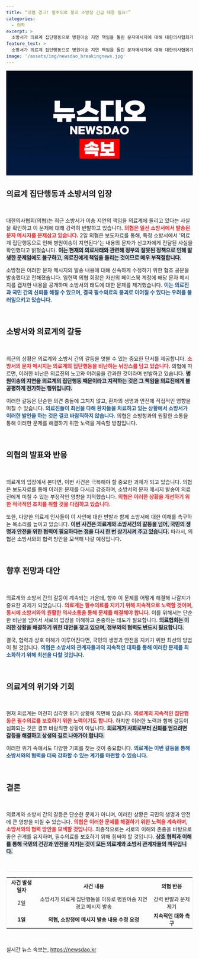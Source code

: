```yaml
---
title: “의협 경고! 필수의료 붕괴 소방청 긴급 대응 필요!”
categories:
  - 의학
excerpt: >
  소방서가 의료계 집단행동으로 병원이송 지연 책임을 돌린 문자메시지에 대해 대한의사협회가 강력 반발! 정부 정책의 책임 전가, 의료진과 국민 간 신뢰에 찬물 끼얹는 행태는 무엇? 클릭해 확인하세요!
feature_text: >
  소방서가 의료계 집단행동으로 병원이송 지연 책임을 돌린 문자메시지에 대해 대한의사협회가 강력 반발! 정부 정책의 책임 전가, 의료진과 국민 간 신뢰에 찬물 끼얹는 행태는 무엇? 클릭해 확인하세요!
image: '/assets/img/newsdao_breakingnews.jpg'
---
```


<p><img src="/assets/img/newsdao_breakingnews.jpg" alt="koreaapp 속보" /></p>

<h2 data-ke-size="size26">의료계 집단행동과 소방서의 입장</h2>

<p data-ke-size="size16">&nbsp;</p>

<p>대한의사협회(의협)는 최근 소방서가 이송 지연의 책임을 의료계에 돌리고 있다는 사실을 확인하고 이 문제에 대해 강력히 반발하고 있습니다. <b><span style="color: #ee2323;">의협은 일선 소방서에서 발송된 문자 메시지를 문제삼고 있습니다.</span></b> 2일 의협은 보도자료를 통해, 특정 소방서에서 '의료계 집단행동으로 인해 병원이송이 지연된다'는 내용의 문자가 신고자에게 전달된 사실을 확인했다고 밝혔습니다. <b><span style="background-color: #21538527;">이는 현재의 의료사태와 관련해 정부의 잘못된 정책으로 인해 발생한 문제임에도 불구하고, 의료진에게 책임을 돌리는 것이므로 매우 부적절합니다.</span></b></p>

<p>소방청은 이러한 문자 메시지의 발송 내용에 대해 신속하게 수정하기 위한 협조 공문을 발송했다고 전해졌습니다. 임현택 의협 회장은 자신의 페이스북 계정에 해당 문자 메시지를 캡처한 내용을 공개하며 소방서의 태도에 대한 문제를 제기했습니다. <b><span style="color: #1a5490;">이는 의료진과 국민 간의 신뢰를 해칠 수 있으며, 결국 필수의료의 붕괴로 이어질 수 있다는 우려를 불러일으키고 있습니다.</span></b></p>

<p data-ke-size="size16">&nbsp;</p>

<h2 data-ke-size="size26">소방서와 의료계의 갈등</h2>

<p data-ke-size="size16">&nbsp;</p>

<p>최근의 상황은 의료계와 소방서 간의 갈등을 엿볼 수 있는 중요한 단서를 제공합니다. <b><span style="color: #ee2323;">소방서의 문자 메시지는 의료계의 집단행동을 비난하는 뉘앙스를 담고 있습니다.</span></b> 의협에 따르면, 이러한 비난은 의료진의 노고와 어려움을 간과한 것이라며 반발하고 있습니다. <b><span style="background-color: #21538527;">병원이송의 지연을 의료계의 집단행동 때문이라고 지적하는 것은 그 책임을 의료진에게 불공평하게 전가하는 행위입니다.</span></b></p>

<p>이러한 갈등은 단순한 의견 충돌에 그치지 않고, 환자의 생명과 안전에 직접적인 영향을 미칠 수 있습니다. <b><span style="color: #1a5490;">의료진들이 최선을 다해 환자들을 치료하고 있는 상황에서 소방서가 이러한 발언을 하는 것은 결코 바람직하지 않습니다.</span></b> 의협은 소방청과의 원활한 소통을 통해 이러한 문제를 해결하기 위한 노력을 계속할 방침입니다.</p>

<p data-ke-size="size16">&nbsp;</p>

<h2 data-ke-size="size26">의협의 발표와 반응</h2>

<p data-ke-size="size16">&nbsp;</p>

<p>의료계의 입장에서 본다면, 이번 사건은 극복해야 할 중요한 과제가 되고 있습니다. 의협은 보도자료를 통해 이러한 문제를 다시금 강조하며, 소방서의 문자 메시지 발송이 의료진에게 미칠 수 있는 부정적인 영향을 지적했습니다. <b><span style="color: #ee2323;">의협은 이러한 상황을 개선하기 위한 적극적인 조치를 취할 것을 다짐하고 있습니다.</span></b></p>

<p>또한, 다양한 의료계 인사들이 이 사안에 대한 반발과 함께 소방서에 대한 이해를 촉구하는 목소리를 높이고 있습니다. <b><span style="background-color: #21538527;">이번 사건은 의료계와 소방서간의 갈등을 넘어, 국민의 생명과 안전을 위한 협력이 필요하다는 점을 다시 한 번 상기시켜 주고 있습니다.</span></b> 따라서, 의협은 소방서와의 협력 방안을 모색해 나갈 예정입니다.</p>

<p data-ke-size="size16">&nbsp;</p>

<h2 data-ke-size="size26">향후 전망과 대안</h2>

<p data-ke-size="size16">&nbsp;</p>

<p>의료계와 소방서 간의 갈등이 계속되는 가운데, 향후 이 문제를 어떻게 해결해 나갈지가 중요한 과제가 되었습니다. <b><span style="color: #ee2323;">의료계는 필수의료를 지키기 위해 지속적으로 노력할 것이며, 동시에 소방서와의 원활한 의사소통을 통해 문제를 해결해야 합니다.</span></b> 이를 위해서는 단순한 비난을 넘어서 서로의 입장을 이해하고 존중하는 태도가 필요합니다. <b><span style="background-color: #21538527;">의료협회는 이러한 상황을 해결하기 위한 대안을 찾고 있으며, 정부와의 협력도 반드시 필요합니다.</span></b></p>

<p>결국, 협력과 상호 이해가 이루어진다면, 국민의 생명과 안전을 지키기 위한 최선의 방법이 될 것입니다. <b><span style="color: #1a5490;">의협은 소방서와 관계자들과의 지속적인 대화를 통해 이러한 문제를 최소화하기 위해 최선을 다할 것입니다.</span></b></p>

<p data-ke-size="size16">&nbsp;</p>

<h2 data-ke-size="size26">의료계의 위기와 기회</h2>

<p data-ke-size="size16">&nbsp;</p>

<p>현재 의료계는 여전히 심각한 위기 상황에 직면해 있습니다. <b><span style="color: #ee2323;">의료계의 지속적인 집단행동은 필수의료를 보호하기 위한 노력이기도 합니다.</span></b> 하지만 이러한 노력과 함께 갈등이 심화되는 것은 결코 바람직한 상황이 아닙니다. <b><span style="background-color: #21538527;">의료계가 사회로부터 신뢰를 얻으려면 갈등을 해결하고 상생의 길로 나아가야 합니다.</span></b></p>

<p>이러한 위기 속에서도 다양한 기회를 찾는 것이 중요합니다. <b><span style="color: #1a5490;">의료계는 이번 갈등을 통해 소방서와의 협력을 더욱 강화할 수 있는 계기를 마련할 수 있습니다.</span></b></p>

<p data-ke-size="size16">&nbsp;</p>

<h2 data-ke-size="size26">결론</h2>

<p data-ke-size="size16">&nbsp;</p>

<p>의료계와 소방서 간의 갈등은 단순한 문제가 아니며, 이러한 상황은 국민의 생명과 안전에 큰 영향을 미칠 수 있습니다. <b><span style="color: #ee2323;">의협은 이러한 문제를 해결하기 위한 노력을 계속하며, 소방서와의 협력 방안을 모색할 것입니다.</span></b> 최종적으로는 서로의 이해와 존중을 바탕으로 좋은 관계를 유지하며, 필수의료를 보호하기 위해 힘써야 할 것입니다. <b><span style="background-color: #21538527;">상호 협력과 이해를 통해 국민의 건강과 안전을 지키는 것이 모든 의료계와 소방서 관계자들의 책무입니다.</span></b></p>

<p data-ke-size="size16">&nbsp;</p>

<hr style="height: 0px; border-bottom: 1px solid #eee;">

<table style="border-collapse: collapse; width: 100%; border: 1px solid #eee;">
    <tbody>
        <tr>
            <td style="text-align: center; height: 17px;"><b>사건 발생 일자</b></td>
            <td style="text-align: center; height: 17px;"><b>사건 내용</b></td>
            <td style="text-align: center; height: 17px;"><b>의협 반응</b></td>
        </tr>
        <tr>
            <td style="text-align: center; height: 17px;">2일</td>
            <td style="text-align: center; height: 17px;">소방서가 의료계 집단행동을 이유로 병원이송 지연 경고 메시지 발송</td>
            <td style="text-align: center; height: 17px;">강력 반발과 문제 제기</td>
        </tr>
        <tr>
            <td style="text-align: center; height: 17px;"><b>1일</b></td>
            <td style="text-align: center; height: 17px;"><b>의협, 소방청에 메시지 발송 내용 수정 요청</b></td>
            <td style="text-align: center; height: 17px;"><b>지속적인 대화 촉구</b></td>
        </tr>
    </tbody>
</table>

<p data-ke-size="size16">&nbsp;</p>
실시간 뉴스 속보는, <a href="https://newsdao.kr" rel="dofollow">https://newsdao.kr</a>


